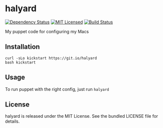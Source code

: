 halyard
=======

[![Dependency Status](https://img.shields.io/gemnasium/halyard/halyard.svg)](https://gemnasium.com/halyard/halyard)
[![MIT Licensed](https://img.shields.io/badge/license-MIT-green.svg)](https://tldrlegal.com/license/mit-license)
[![Build Status](https://img.shields.io/circleci/project/halyard/halyard/master.svg)](https://circleci.com/gh/halyard/halyard)

My puppet code for configuring my Macs

## Installation

```
curl -sLo kickstart https://git.io/halyard
bash kickstart
```

## Usage

To run puppet with the right config, just run `halyard`

## License

halyard is released under the MIT License. See the bundled LICENSE file for details.

